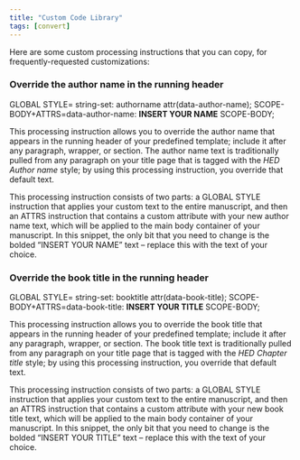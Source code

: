```yaml
---
title: "Custom Code Library"
tags: [convert]
---
```

 
<html><body><section data-type="appendix" class="hsecappendix" data-hederis-type="hsecappendix" id="custom-style-library" data-pi-attrs="id: custom-style-library; data-tags: convert;" role="doc-appendix" data-tags="convert" data-author-name=" " data-book-title=" " title="Custom Code Library"><p class="hblkp" data-hederis-type="hblkp" id="pID7CMC5d">Here are some custom processing instructions that you can copy, for frequently-requested customizations:</p><section class="hwprsubsection" data-hederis-type="hwprsubsection" id="phSPNYrWB" data-type="subsection" title="Override the author name in the running header"><h1 data-hederis-type="hblktitle" class="hblktitle" id="pwxdgN3Dj">Override the author name in the running header</h1><div class="hwprliteral" data-hederis-type="hwprliteral" id="pz5ZLKSWX" data-type="programlisting" role="doc-example"><p class="hblkcode" data-hederis-type="hblkcode" id="pGEKxR99y">GLOBAL STYLE= string-set: authorname attr(data-author-name); SCOPE-BODY+ATTRS=data-author-name: <strong data-hederis-type="hspanstrong" id="pqTKWSZ4g">INSERT YOUR NAME</strong> SCOPE-BODY;</p></div><p class="hblkp" data-hederis-type="hblkp" id="pXlzqWlti">This processing instruction allows you to override the author name that appears in the running header of your predefined template; include it after any paragraph, wrapper, or section. The author name text is traditionally pulled from any paragraph on your title page that is tagged with the <em data-hederis-type="hspanem" id="pgVOMX529">HED Author name</em> style; by using this processing instruction, you override that default text.</p><p class="hblkp" data-hederis-type="hblkp" id="pSPCkQg46">This processing instruction consists of two parts: a GLOBAL STYLE instruction that applies your custom text to the entire manuscript, and then an ATTRS instruction that contains a custom attribute with your new author name text, which will be applied to the main body container of your manuscript. In this snippet, the only bit that you need to change is the bolded &#8220;INSERT YOUR NAME&#8221; text &#8211; replace this with the text of your choice.</p></section><section class="hwprsubsection" data-hederis-type="hwprsubsection" id="pTMkczQ1D" data-type="subsection" title="Override the book title in the running header"><h1 data-hederis-type="hblktitle" class="hblktitle" id="pBfRglj8U">Override the book title in the running header</h1><div class="hwprliteral" data-hederis-type="hwprliteral" id="pMqihdsMo" data-type="programlisting" role="doc-example"><p class="hblkcode" data-hederis-type="hblkcode" id="pT9I2bTcT">GLOBAL STYLE= string-set: booktitle attr(data-book-title); SCOPE-BODY+ATTRS=data-book-title: <strong class="hspanstrong" data-hederis-type="hspanstrong" id="pRH1RHfGX">INSERT YOUR TITLE</strong> SCOPE-BODY;</p></div><p class="hblkp" data-hederis-type="hblkp" id="pBiOryHXB">This processing instruction allows you to override the book title that appears in the running header of your predefined template; include it after any paragraph, wrapper, or section. The book title text is traditionally pulled from any paragraph on your title page that is tagged with the <em class="hspanem" data-hederis-type="hspanem" id="pqMSM5odY">HED Chapter title</em> style; by using this processing instruction, you override that default text.</p><p class="hblkp" data-hederis-type="hblkp" id="ptXJECIv5">This processing instruction consists of two parts: a GLOBAL STYLE instruction that applies your custom text to the entire manuscript, and then an ATTRS instruction that contains a custom attribute with your new book title text, which will be applied to the main body container of your manuscript. In this snippet, the only bit that you need to change is the bolded &#8220;INSERT YOUR TITLE&#8221; text &#8211; replace this with the text of your choice.</p></section></section></body></html>
